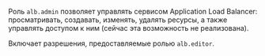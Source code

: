 Роль `alb.admin` позволяет управлять сервисом Application Load Balancer: просматривать, создавать, изменять, удалять ресурсы, а также управлять доступом к ним (сейчас эта возможность не реализована).

Включает разрешения, предоставляемые ролью `alb.editor`.